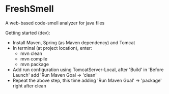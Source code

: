 # FreshSmell
A web-based code-smell analyzer for java files

Getting started (dev):
- Install Maven, Spring (as Maven dependency) and Tomcat
- In terminal (at project location), enter:
	- mvn clean
	- mvn compile
	- mvn package
- Add run configuration using TomcatServer-Local, after 'Build' in 'Before Launch' add 'Run Maven Goal -> 'clean'
- Repeat the above step, this time adding 'Run Maven Goal' -> 'package' right after clean

